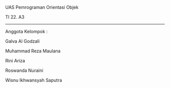 UAS Pemrograman Orientasi Objek

TI 22. A3

---

Anggota Kelompok :

Galva Al Godzali

Muhammad Reza Maulana

Rini Ariza

Roswanda Nuraini

Wisnu Ikhwansyah Saputra
